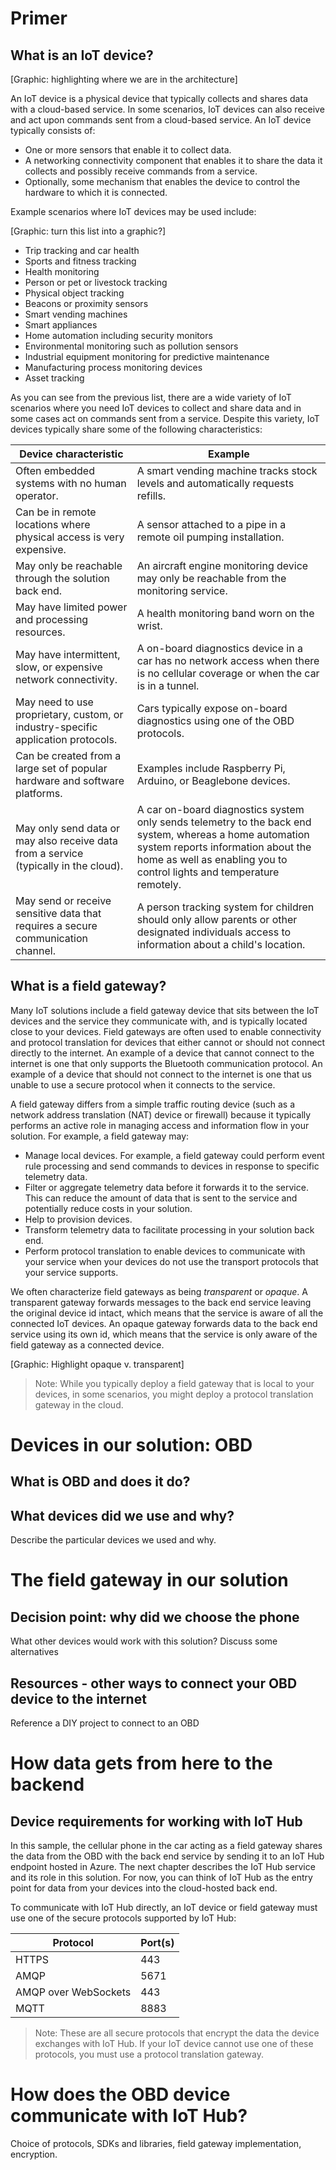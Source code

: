 # Primer

## What is an IoT device?

[Graphic: highlighting where we are in the architecture]

An IoT device is a physical device that typically collects and shares data with a cloud-based service. In some scenarios, IoT devices can also receive and act upon commands sent from a cloud-based service. An IoT device typically consists of:

- One or more sensors that enable it to collect data.
- A networking connectivity component that enables it to share the data it collects and possibly receive commands from a service.
- Optionally, some mechanism that enables the device to control the hardware to which it is connected.

Example scenarios where IoT devices may be used include:

[Graphic: turn this list into a graphic?]

- Trip tracking and car health
- Sports and fitness tracking
- Health monitoring
- Person or pet or livestock tracking
- Physical object tracking
- Beacons or proximity sensors
- Smart vending machines
- Smart appliances
- Home automation including security monitors
- Environmental monitoring such as pollution sensors
- Industrial equipment monitoring for predictive maintenance
- Manufacturing process monitoring devices
- Asset tracking

As you can see from the previous list, there are a wide variety of IoT scenarios where you need IoT devices to collect and share data and in some cases act on commands sent from a service. Despite this variety, IoT devices typically share some of the following characteristics:

| Device characteristic | Example |
| ----------------------| ------- |
| Often embedded systems with no human operator. | A smart vending machine tracks stock levels and automatically requests refills. |
| Can be in remote locations where physical access is very expensive. | A sensor attached to a pipe in a remote oil pumping installation. |
| May only be reachable through the solution back end. | An aircraft engine monitoring device may only be reachable from the monitoring service. |
| May have limited power and processing resources. | A health monitoring band worn on the wrist. |
| May have intermittent, slow, or expensive network connectivity. | A on-board diagnostics device in a car has no network access when there is no cellular coverage or when the car is in a tunnel. |
| May need to use proprietary, custom, or industry-specific application protocols. | Cars typically expose on-board diagnostics using one of the OBD protocols. |
| Can be created from a large set of popular hardware and software platforms. | Examples include Raspberry Pi, Arduino, or Beaglebone devices. |
| May only send data or may also receive data from a service (typically in the cloud). | A car on-board diagnostics system only sends telemetry to the back end system, whereas a home automation system reports information about the home as well as enabling you to control lights and temperature remotely. |
| May send or receive sensitive data that requires a secure communication channel. | A person tracking system for children should only allow parents or other designated individuals access to information about a child's location. |

## What is a field gateway?

Many IoT solutions include a field gateway device that sits between the IoT devices and the service they communicate with, and is typically located close to your devices. Field gateways are often used to enable connectivity and protocol translation for devices that either cannot or should not connect directly to the internet. An example of a device that cannot connect to the internet is one that only supports the Bluetooth communication protocol. An example of a device that should not connect to the internet is one that us unable to use a secure protocol when it connects to the service.

A field gateway differs from a simple traffic routing device (such as a network address translation (NAT) device or firewall) because it typically performs an active role in managing access and information flow in your solution. For example, a field gateway may:

- Manage local devices. For example, a field gateway could perform event rule processing and send commands to devices in response to specific telemetry data.
- Filter or aggregate telemetry data before it forwards it to the service. This can reduce the amount of data that is sent to the service and potentially reduce costs in your solution.
- Help to provision devices.
- Transform telemetry data to facilitate processing in your solution back end.
- Perform protocol translation to enable devices to communicate with your service when your devices do not use the transport protocols that your service supports.

We often characterize field gateways as being *transparent* or *opaque*. A transparent gateway forwards messages to the back end service leaving the original device id intact, which means that the service is aware of all the connected IoT devices. An opaque gateway forwards data to the back end service using its own id, which means that the service is only aware of the field gateway as a connected device.

[Graphic: Highlight opaque v. transparent]

> Note: While you typically deploy a field gateway that is local to your devices, in some scenarios, you might deploy a protocol translation gateway in the cloud.

# Devices in our solution: OBD

## What is OBD and does it do?

## What devices did we use and why?

Describe the particular devices we used and why.

# The field gateway in our solution

## Decision point: why did we choose the phone

What other devices would work with this solution? Discuss some alternatives

## Resources - other ways to connect your OBD device to the internet

Reference a DIY project to connect to an OBD

# How data gets from here to the backend

## Device requirements for working with IoT Hub

In this sample, the cellular phone in the car acting as a field gateway shares the data from the OBD with the back end service by sending it to an IoT Hub endpoint hosted in Azure. The next chapter describes the IoT Hub service and its role in this solution. For now, you can think of IoT Hub as the entry point for data from your devices into the cloud-hosted back end.

To communicate with IoT Hub directly, an IoT device or field gateway must use one of the secure protocols supported by IoT Hub:

| Protocol | Port(s) |
| -------- | ------- |
| HTTPS    | 443     |
| AMQP     | 5671    |
| AMQP over WebSockets | 443    |
| MQTT | 8883 |

> Note: These are all secure protocols that encrypt the data the device exchanges with IoT Hub. If your IoT device cannot use one of these protocols, you must use a protocol translation gateway.

# How does the OBD device communicate with IoT Hub?

Choice of protocols, SDKs and libraries, field gateway implementation, encryption.